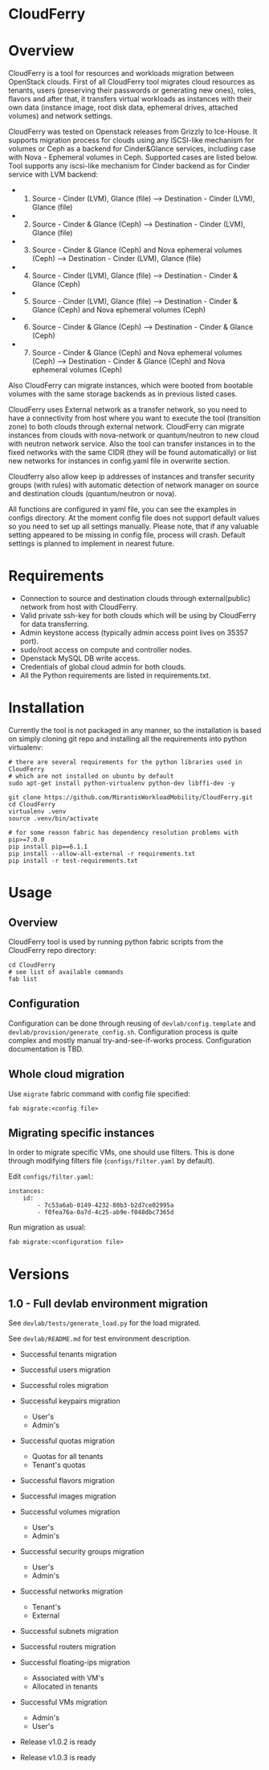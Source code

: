 ﻿CloudFerry
==========

# Overview

CloudFerry is a tool for resources and workloads migration between OpenStack clouds. First of all CloudFerry tool
migrates cloud resources as tenants, users (preserving their passwords or generating new ones), roles, flavors and after
that, it transfers virtual workloads as instances with their own data (instance
image, root disk data, ephemeral drives, attached volumes) and network settings.


CloudFerry was tested on Openstack releases from Grizzly to Ice-House.
It supports migration process for clouds using any iSCSI-like mechanism for volumes or Ceph as a backend for
Cinder&Glance services, including case with Nova - Ephemeral volumes in Ceph.
Supported cases are listed below. Tool supports any iscsi-like mechanism for Cinder backend as for Cinder service with
LVM backend:


- 1) Source - Cinder (LVM), Glance (file) --> Destination - Cinder (LVM), Glance (file)
- 2) Source - Cinder & Glance (Ceph) --> Destination - Cinder (LVM), Glance (file)
- 3) Source - Cinder & Glance (Ceph) and Nova ephemeral volumes (Ceph) -->   Destination - Cinder (LVM), Glance (file)
- 4) Source - Cinder (LVM), Glance (file) --> Destination - Cinder & Glance (Ceph)
- 5) Source - Cinder (LVM), Glance (file) --> Destination - Cinder & Glance (Ceph) and Nova ephemeral volumes (Ceph)
- 6) Source - Cinder & Glance (Ceph) --> Destination - Cinder & Glance (Ceph)
- 7) Source - Cinder & Glance (Ceph) and Nova ephemeral volumes (Ceph) -->   Destination - Cinder & Glance (Ceph) and
Nova ephemeral volumes (Ceph)


Also CloudFerry can migrate instances, which were booted from bootable  volumes with the same storage backends as in
previous listed cases.


CloudFerry uses External network as a transfer network, so you need to have a connectivity from host where you want
to execute the tool (transition zone) to both clouds through external network.
CloudFerry can migrate instances from clouds with nova-network or quantum/neutron to new cloud with neutron network
service. Also the tool can transfer instances in to the fixed networks with the same CIDR (they will be found
automatically) or list new networks for instances in config.yaml file in overwrite section.


Cloudferry also allow keep ip addresses of instances and transfer security groups (with rules) with automatic detection
of network manager on source and destination clouds (quantum/neutron or nova).


All functions are configured in yaml file, you can see the examples in configs directory.
At the moment config file does not support default values so you need to set up all settings manually. Please note,
that if any valuable setting appeared to be missing in config file, process will crash. Default settings is planned
to implement in nearest future.


# Requirements

 - Connection to source and destination clouds through external(public) network from host with CloudFerry.
 - Valid private ssh-key for both clouds which will be using by CloudFerry for data transferring.
 - Admin keystone access (typically admin access point lives on 35357 port).
 - sudo/root access on compute and controller nodes.
 - Openstack MySQL DB write access.
 - Credentials of global cloud admin for both clouds.
 - All the Python requirements are listed in requirements.txt.


# Installation

Currently the tool is not packaged in any manner, so the installation is based on simply cloning git repo
and installing all the requirements into python virtualenv:
```
# there are several requirements for the python libraries used in CloudFerry
# which are not installed on ubuntu by default
sudo apt-get install python-virtualenv python-dev libffi-dev -y

git clone https://github.com/MirantisWorkloadMobility/CloudFerry.git
cd CloudFerry
virtualenv .venv
source .venv/bin/activate

# for some reason fabric has dependency resolution problems with pip>=7.0.0
pip install pip==6.1.1
pip install --allow-all-external -r requirements.txt
pip install -r test-requirements.txt
```

# Usage

## Overview
CloudFerry tool is used by running python fabric scripts from the CloudFerry repo directory:
```
cd CloudFerry
# see list of available commands
fab list
```

## Configuration

Configuration can be done through reusing of `devlab/config.template` and `devlab/provision/generate_config.sh`.
Configuration process is quite complex and mostly manual try-and-see-if-works process. Configuration documentation
is TBD.

## Whole cloud migration
Use `migrate` fabric command with config file specified:

```
fab migrate:<config file>
```

## Migrating specific instances

In order to migrate specific VMs, one should use filters. This is done through modifying filters file
(`configs/filter.yaml` by default).

Edit `configs/filter.yaml`:
```
instances:
    id:
        - 7c53a6ab-0149-4232-80b3-b2d7ce02995a
        - f0fea76a-0a7d-4c25-ab9e-f048dbc7365d
```

Run migration as usual:
```
fab migrate:<configuration file>
```


# Versions

## 1.0 - Full devlab environment migration

See `devlab/tests/generate_load.py` for the load migrated.

See `devlab/README.md` for test environment description.

 - Successful tenants migration
 - Successful users migration
 - Successful roles migration
 - Successful keypairs migration
     * User's
     * Admin's
 - Successful quotas migration
     * Quotas for all tenants
     * Tenant's quotas
 - Successful flavors migration
 - Successful images migration
 - Successful volumes migration
     * User's
     * Admin's
 - Successful security groups migration
     * User's
     * Admin's
 - Successful networks migration
     * Tenant's
     * External
 - Successful subnets migration
 - Successful routers migration
 - Successful floating-ips migration
     * Associated with VM's
     * Allocated in tenants
 - Successful VMs migration
     * Admin's
     * User's

 - Release v1.0.2 is ready
 - Release v1.0.3 is ready
